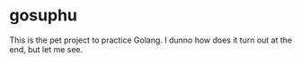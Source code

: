 # gosuphu
This is the pet project to practice Golang. I dunno how does it turn out at the end, but let me see.